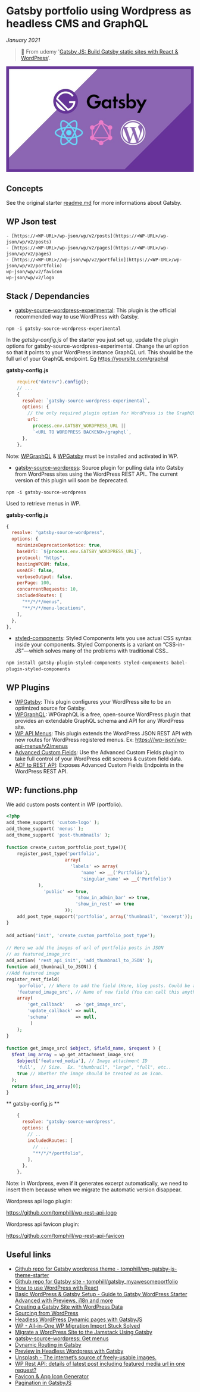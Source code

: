 # Gatsby portfolio using Wordpress as headless CMS and GraphQL

*January 2021*

> 🔨 From udemy '[Gatsby JS: Build Gatsby static sites with React & WordPress](https://www.udemy.com/course/gatsby-js-react-wordpress-graphql/)'.


![gatsby-logo](_readme-img/gatsby-logo.jpg)

## Concepts

See the original starter [readme.md](README-Gatsby-cli.md) for more informations about Gatsby.

## WP Json test

````
- [https://<WP-URL>/wp-json/wp/v2/posts](https://<WP-URL>/wp-json/wp/v2/posts)
- [https://<WP-URL>/wp-json/wp/v2/pages](https://<WP-URL>/wp-json/wp/v2/pages)
- [https://<WP-URL>//wp-json/wp/v2/portfolio](https://<WP-URL>/wp-json/wp/v2/portfolio)
wp-json/wp/v2/favicon
wp-json/wp/v2/logo
````

## Stack / Dependancies

- [gatsby-source-wordpress-experimental](https://www.npmjs.com/package/gatsby-source-wordpress-experimental): This plugin is the official recommended way to use WordPress with Gatsby.

`npm -i gatsby-source-wordpress-experimental`

In the *gatsby-config.js* of the starter you just set up, update the plugin options for gatsby-source-wordpress-experimental. Change the url option so that it points to your WordPress instance GraphQL url. This should be the full url of your GraphQL endpoint. Eg https://yoursite.com/graphql

**gatsby-config.js**

````js
    require("dotenv").config();
    // ...
    {
      resolve: `gatsby-source-wordpress-experimental`,
      options: {
        // the only required plugin option for WordPress is the GraphQL url.
        url:
          process.env.GATSBY_WORDPRESS_URL ||
          `<URL TO WORDPRESS BACKEND>/graphql`,
      },
    },
````
Note: [WPGraphQL](https://wordpress.org/plugins/wp-graphql/) & [WPGatsby](https://wordpress.org/plugins/wp-gatsby/) must be installed and activated in WP.

- [gatsby-source-wordpress](https://www.npmjs.com/package/gatsby-source-wordpress): Source plugin for pulling data into Gatsby from WordPress sites using the WordPress REST API.. The current version of this plugin will soon be deprecated.

`npm -i gatsby-source-wordpress`

Used to retrieve menus in WP.

**gatsby-config.js**

````js
{
  resolve: "gatsby-source-wordpress",
  options: {
    minimizeDeprecationNotice: true,
    baseUrl: `${process.env.GATSBY_WORDPRESS_URL}`,
    protocol: "https",
    hostingWPCOM: false,
    useACF: false,
    verboseOutput: false,
    perPage: 100,
    concurrentRequests: 10,
    includedRoutes: [
      "**/*/*/menus",
      "**/*/*/menu-locations",
    ],
  },
},
````
- [styled-components](https://www.gatsbyjs.com/docs/how-to/styling/styled-components/): Styled Components lets you use actual CSS syntax inside your components. Styled Components is a variant on “CSS-in-JS”—which solves many of the problems with traditional CSS..

`npm install gatsby-plugin-styled-components styled-components babel-plugin-styled-components`

## WP Plugins

- [WPGatsby](https://wordpress.org/plugins/wp-gatsby/): This plugin configures your WordPress site to be an optimized source for Gatsby.
- [WPGraphQL](https://wordpress.org/plugins/wp-graphql/): WPGraphQL is a free, open-source WordPress plugin that provides an extendable GraphQL schema and API for any WordPress site.
- [WP API Menus](https://wordpress.org/plugins/wp-api-menus/): This plugin extends the WordPress JSON REST API with new routes for WordPress registered menus. Ex: [https://<WP-URL>/wp-json/wp-api-menus/v2/menus](https://<WP-URL>/wp-json/wp-api-menus/v2/menus)
- [Advanced Custom Fields](https://fr.wordpress.org/plugins/advanced-custom-fields/): Use the Advanced Custom Fields plugin to take full control of your WordPress edit screens & custom field data.
- [ACF to REST API](https://fr.wordpress.org/plugins/acf-to-rest-api/): Exposes Advanced Custom Fields Endpoints in the WordPress REST API.

## WP: functions.php

We add custom posts content in WP (portfolio).

````php
<?php
add_theme_support( 'custom-logo' );
add_theme_support( 'menus' );
add_theme_support( 'post-thumbnails' );

function create_custom_portfolio_post_type(){
	register_post_type('portfolio',
					  array(
					  	'labels' => array(
							'name' => __('Portfolio'),
							'singular_name' => __('Portfolio')
            ),
              'public' => true,
						  'show_in_admin_bar' => true,
						  'show_in_rest' => true
					  ));
	add_post_type_support('portfolio', array('thumbnail', 'excerpt'));
}

add_action('init', 'create_custom_portfolio_post_type');

// Here we add the images of url of portfolio posts in JSON
// as featured_image_src
add_action( 'rest_api_init', 'add_thumbnail_to_JSON' );
function add_thumbnail_to_JSON() {
//Add featured image
register_rest_field(
    'porfolio', // Where to add the field (Here, blog posts. Could be an array)
    'featured_image_src', // Name of new field (You can call this anything)
    array(
        'get_callback'    => 'get_image_src',
        'update_callback' => null,
        'schema'          => null,
         )
    );
}

function get_image_src( $object, $field_name, $request ) {
  $feat_img_array = wp_get_attachment_image_src(
    $object['featured_media'], // Image attachment ID
    'full',  // Size.  Ex. "thumbnail", "large", "full", etc..
    true // Whether the image should be treated as an icon.
  );
  return $feat_img_array[0];
}
````

** gatsby-config.js **

````js
    {
      resolve: "gatsby-source-wordpress",
      options: {
        // ..
        includedRoutes: [
          // ...
          "**/*/*/portfolio",
        ],
      },
    },
````

Note: in Wordpress, even if it generates excerpt automatically, we need to insert them because when we migrate the automatic version disappear.

Wordpress api logo plugin:

https://github.com/tomphill/wp-rest-api-logo

Wordpress api favicon plugin:

https://github.com/tomphill/wp-rest-api-favicon

## Useful links

- [Github repo for Gatsby wordpress theme - tomphill/wp-gatsby-js-theme-starter](https://github.com/tomphill/wp-gatsby-js-theme-starter)
- [Github repo for Gatsby site - tomphill/gatsby_myawesomeportfolio](https://github.com/tomphill/gatsby_myawesomeportfolio)
- [How to use WordPress with React](https://rapidapi.com/blog/wordpress-react-api/)
- [Basic WordPress & Gatsby Setup - Guide to Gatsby WordPress Starter Advanced with Previews, i18n and more](https://dev.to/nevernull/basic-wordpress-gatsby-setup-guide-to-gatsby-wordpress-starter-advanced-with-previews-i18n-and-more-44d8)
- [Creating a Gatsby Site with WordPress Data](https://css-tricks.com/creating-a-gatsby-site-with-wordpress-data/#section-2-porting-posts-and-pages-from-wordpress)
- [Sourcing from WordPress](https://www.gatsbyjs.com/docs/how-to/sourcing-data/sourcing-from-wordpress/)
- [Headless WordPress Dynamic pages with GatsbyJS](https://blog.abmsourav.com/headless-wordpress-dynamic-pages-with-gatsbyjs/)
- [WP - All-in-One WP Migration Import Stuck Solved](https://webhostingadvices.com/all-in-one-wp-migration-import-stuck/)
- [Migrate a WordPress Site to the Jamstack Using Gatsby](https://egghead.io/lessons/gatsby-install-wpgraphql-and-wpgraphiql-plugins-in-wordpress-using-the-command-line)
- [gatsby-source-wordpress: Get menus](https://github.com/gatsbyjs/gatsby/issues/2426)
- [Dynamic Routing in Gatsby](https://www.qed42.com/blog/dynamic-routing-gatsby#:~:text=Dynamic%20routing%20means%20there%20is,is%20associated%20with%20each%20link.)
- [Preview in Headless Wordpress with Gatsby](https://www.tonyle.dev/headless-wordpress-preview/)
- [Unsplash - The internet’s source of freely-usable images.](https://unsplash.com/)
- [WP Rest API: details of latest post including featured media url in one request?](https://wordpress.stackexchange.com/questions/241271/wp-rest-api-details-of-latest-post-including-featured-media-url-in-one-request)
- [Favicon & App Icon Generator](https://www.favicon-generator.org/)
- [Pagination in GatsbyJS](https://nickymeuleman.netlify.app/blog/gatsby-pagination)